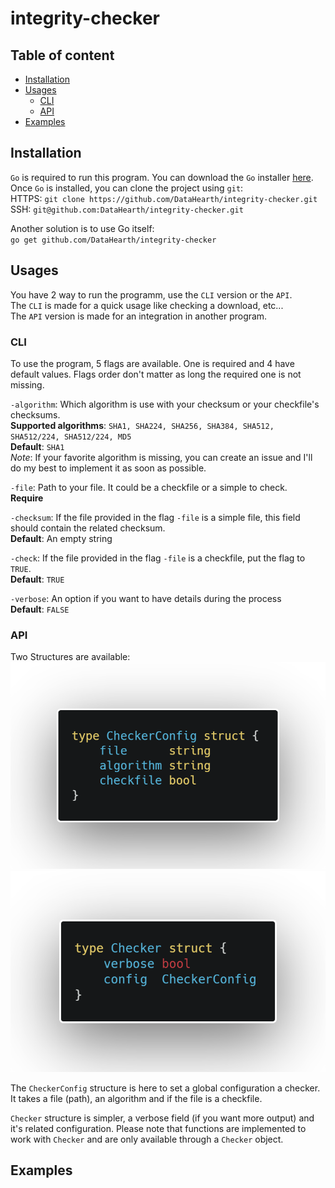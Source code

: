 # integrity-checker

## Table of content

* [Installation](##Installation)
* [Usages](##Usages)
  * [CLI](###CLI)
  * [API](###API)
* [Examples](##Examples)

## Installation

`Go` is required to run this program. You can download the `Go` installer [here](https://golang.org/dl/).  
Once `Go` is installed, you can clone the project using `git`:  
HTTPS: `git clone https://github.com/DataHearth/integrity-checker.git`  
SSH: `git@github.com:DataHearth/integrity-checker.git`  
  
Another solution is to use Go itself:  
`go get github.com/DataHearth/integrity-checker`

## Usages

You have 2 way to run the programm, use the `CLI` version or the `API`.  
The `CLI` is made for a quick usage like checking a download, etc...  
The `API` version is made for an integration in another program. 

### CLI
To use the program, 5 flags are available. One is required and 4 have default values. Flags order don't matter as long the required one is not missing.  

`-algorithm`: Which algorithm is use with your checksum or your checkfile's checksums.  
__Supported algorithms__: `SHA1, SHA224, SHA256, SHA384, SHA512, SHA512/224, SHA512/224, MD5`  
__Default__: `SHA1`  
*Note*: If your favorite algorithm is missing, you can create an issue and I'll do my best to implement it as soon as possible.  
  
`-file`: Path to your file. It could be a checkfile or a simple to check.  
__Require__  

`-checksum`: If the file provided in the flag `-file` is a simple file, this field should contain the related checksum.  
__Default__: An empty string  

`-check`: If the file provided in the flag `-file` is a checkfile, put the flag to `TRUE`.  
__Default__: `TRUE`  

`-verbose`: An option if you want to have details during the process  
__Default__: `FALSE`  

### API
Two Structures are available:
![checker configuration structure](./img/checkerConfig_struct.png)
![checker configuration structure](./img/checker_struct.png)

The `CheckerConfig` structure is here to set a global configuration a checker.  It takes a file (path), an algorithm and if the file is a checkfile. 

`Checker` structure is simpler, a verbose field (if you want more output) and it's related configuration. Please note that functions are implemented to work with `Checker` and are only available through a `Checker` object.


## Examples